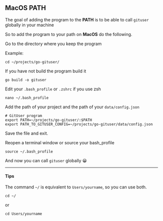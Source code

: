 ## MacOS PATH

The goal of adding the program to the <b>PATH</b> is to be able to call `gituser` globally in your machine

So to add the program to your path on <b>MacOS</b> do the following.

Go to the directory where you keep the program

Example:

```
cd ~/projects/go-gituser/
```

If you have not build the program build it

```
go build -o gituser
```

Edit your `.bash_profile` or `.zshrc` if you use zsh

```
nano ~/.bash_profile
```

Add the path of your project and the path of your `data/config.json`

```
# GitUser program
export PATH=~/projects/go-gituser/:$PATH
export PATH_TO_GITUSER_CONFIG=~/projects/go-gituser/data/config.json
```

Save the file and exit.

Reopen a terminal window or source your bash_profile

```
source ~/.bash_profile
```

And now you can call `gituser` globally 😀

<hr>

#### Tips

The command `~/` is equivalent to `Users/yourname`, so you can use both.

`cd ~/`

or

`cd Users/yourname`
